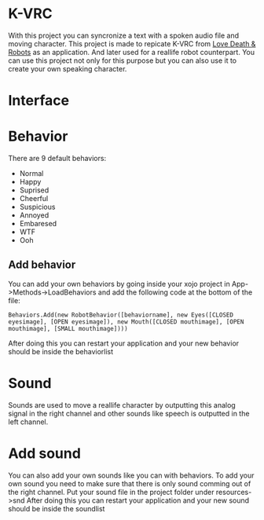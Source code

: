 # K-VRC
With this project you can syncronize a text with a spoken audio file and moving character.
This project is made to repicate K-VRC from [Love Death & Robots](https://nl.wikipedia.org/wiki/Love,_Death_%26_Robots) as an application.
And later used for a reallife robot counterpart. You can use this project not only for this purpose but you can also use it to create your own speaking character.
# Interface
# Behavior
There are 9 default behaviors:
- Normal
- Happy
- Suprised
- Cheerful
- Suspicious
- Annoyed
- Embaresed
- WTF
- Ooh
## Add behavior
You can add your own behaviors by going inside your xojo project in App->Methods->LoadBehaviors and add the following code at the bottom of the file:
```BASIC
Behaviors.Add(new RobotBehavior([behaviorname], new Eyes([CLOSED eyesimage], [OPEN eyesimage]), new Mouth([CLOSED mouthimage], [OPEN mouthimage], [SMALL mouthimage])))
```
After doing this you can restart your application and your new behavior should be inside the behaviorlist
# Sound
Sounds are used to move a reallife character by outputting this analog signal in the right channel and other sounds like speech is outputted in the left channel.
# Add sound
You can also add your own sounds like you can with behaviors.
To add your own sound you need to make sure that there is only sound comming out of the right channel.
Put your sound file in the project folder under resources->snd
After doing this you can restart your application and your new sound should be inside the soundlist 
